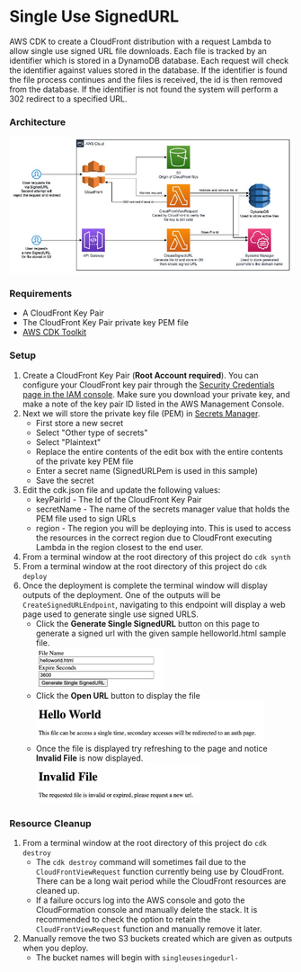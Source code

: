 # Single Use SignedURL
AWS CDK to create a CloudFront distribution with a request Lambda to allow single use signed URL file downloads. Each file is tracked by an identifier which is stored in a DynamoDB database. 
Each request will check the identifier against values stored in the database. 
If the identifier is found the file process continues and the files is received, the id is then removed from the database.
If the identifier is not found the system will perform a 302 redirect to a specified URL.

### Architecture
<img alt="Architecture" src="./images/singleusesignedurl.jpg" />

### Requirements
* A CloudFront Key Pair
* The CloudFront Key Pair private key PEM file
* <a href="https://docs.aws.amazon.com/cdk/latest/guide/cli.html">AWS CDK Toolkit</a>

### Setup
1. Create a CloudFront Key Pair (**Root Account required**).
You can configure your CloudFront key pair through the <a href="https://console.aws.amazon.com/iam/home?region=us-east-1#security_credential">Security Credentials page in the IAM console</a>. 
Make sure you download your private key, and make a note of the key pair ID listed in the AWS Management Console.
1. Next we will store the private key file (PEM) in <a href="https://console.aws.amazon.com/secretsmanager/home?region=us-east-1#/listSecrets">Secrets Manager</a>.
    * First store a new secret 
    * Select "Other type of secrets"
    * Select "Plaintext"
    * Replace the entire contents of the edit box with the entire contents of the private key PEM file
    * Enter a secret name (SignedURLPem is used in this sample)
    * Save the secret
1. Edit the cdk.json file and update the following values:
    * keyPairId - The Id of the CloudFront Key Pair
    * secretName - The name of the secrets manager value that holds the PEM file used to sign URLs
    * region - The region you will be deploying into. This is used to access the resources in the correct region due to CloudFront executing Lambda in the region closest to the end user.
1. From a terminal window at the root directory of this project do ```cdk synth```
1. From a terminal window at the root directory of this project do ```cdk deploy```
1. Once the deployment is complete the terminal window will display outputs of the deployment. One of the outputs will be ```CreateSignedURLEndpoint```, navigating to this endpoint will display a web page used to generate single use signed URLS.
    * Click the **Generate Single SignedURL** button on this page to generate a signed url with the given sample helloworld.html sample file.</br><img  alt="Generate Web Page" src="./images/Generate.jpg" width="226" height="74">
    * Click the **Open URL** button to display the file</br><img alt="Hello World Web Page" src="./images/HelloWorldPage.jpg" width="406" height="74">
    * Once the file is displayed try refreshing to the page and notice **Invalid File** is now displayed.</br><img alt="Invalid Web Page" src="./images/InvalidFile.jpg" width="292" height="72">

### Resource Cleanup
1. From a terminal window at the root directory of this project do ```cdk destroy```
    * The ```cdk destroy``` command will sometimes fail due to the ```CloudFrontViewRequest``` function currently being use by CloudFront. There can be a long wait period while the CloudFront resources are cleaned up.
    * If a failure occurs log into the AWS console and goto the CloudFormation console and manually delete the stack. It is recommended to check the option to retain the ```CloudFrontViewRequest``` function and manually remove it later.
1. Manually remove the two S3 buckets created which are given as outputs when you deploy.
    * The bucket names will begin with ```singleusesingedurl-```
